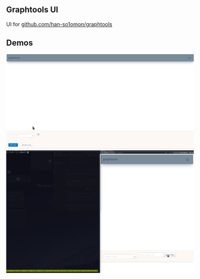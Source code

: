 ## Graphtools UI
UI for [github.com/han-so1omon/graphtools](https://github.com/han-so1omon/graphtools)

## Demos
![](static/rbtree-demo-2.gif)
![](static/generic-graph-demo-1.gif)
